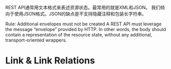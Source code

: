 REST API通常用文本格式来表述资源状态。最常用的就是XML和JSON。 我们倾向于使用JSON格式。JSON的缺点是不支持隐藏注释和包装长字符串。


Rule: Additional envelopes must not be created
A REST API must leverage the message “envelope” provided by HTTP. In other words, the body should contain a representation of the resource state, without any additional, transport-oriented wrappers.


# Link & Link Relations
